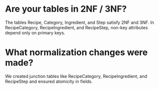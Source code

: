 # Are your tables in 2NF / 3NF?

The tables Recipe, Category, Ingredient, and Step satisfy 2NF and 3NF. In RecipeCategory, RecipeIngredient, and RecipeStep, non-key attributes depend only on primary keys.

# What normalization changes were made?

We created junction tables like RecipeCategory, RecipeIngredient, and RecipeStep and ensured atomicity in fields.
